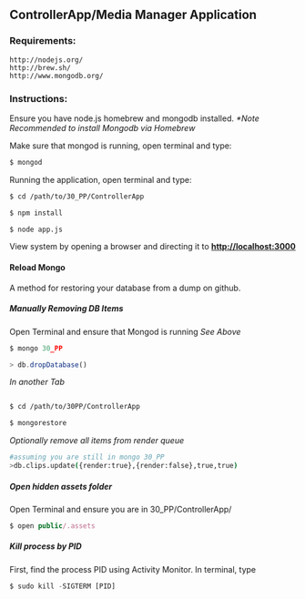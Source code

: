 ControllerApp/Media Manager Application
--------------------------------------------

### Requirements:
	http://nodejs.org/
 	http://brew.sh/
 	http://www.mongodb.org/

### Instructions:
Ensure you have node.js homebrew and mongodb installed.
_*Note Recommended to install Mongodb via Homebrew_

Make sure that mongod is running, open terminal and type:
```bash
$ mongod
```
Running the application, open terminal and type:
```bash
$ cd /path/to/30_PP/ControllerApp

$ npm install

$ node app.js
```
View system by opening a browser and directing it to __[http://localhost:3000](http://localhost:3000)__

#### Reload Mongo
A method for restoring your database from a dump on github.


##### Manually Removing DB Items

Open Terminal and ensure that Mongod is running *See Above*
```javascript
$ mongo 30_PP

> db.dropDatabase()

```
_In another Tab_

```bash

$ cd /path/to/30PP/ControllerApp

$ mongorestore

```
_Optionally remove all items from render queue_

```bash
#assuming you are still in mongo 30_PP
>db.clips.update({render:true},{render:false},true,true)

```
##### Open hidden assets folder 
Open Terminal and ensure you are in 30_PP/ControllerApp/ 
```javascript
$ open public/.assets

```
##### Kill process by PID
First, find the process PID using Activity Monitor.
In terminal, type  
```javascript
$ sudo kill -SIGTERM [PID]

```
